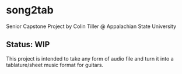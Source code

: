 # song2tab
Senior Capstone Project by Colin Tiller @ Appalachian State University
## Status: **WIP**

This project is intended to take any form of audio file and turn it into a tablature/sheet music
format for guitars.
